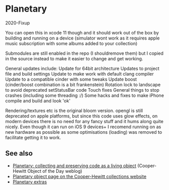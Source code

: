 Planetary
==

2020-Fixup

You can open this in xcode 11 though and it should work out of the box by building and running on a device (simulator wont work as it requires apple music subscription with some albums added to your collection)

Submodules are still enabled in the repo (I shouldremove them) but I copied in the source instead to make it easier to change and get working.

General updates include:
Update for 64bit architecture
Updates to project file and build settings
Update to make work with default clang compiler
Update to a compatible cinder with some tweaks
Update boost
(cinder/boost combination is a bit frankenstein)
Rotation lock to landscape to avoid deprecated setStatusBar code
Touch fixes
General things to stop crashes (including some threading :/)
Some hacks and fixes to make iPhone compile and build and look 'ok'

Rendering/textures etc is the original bloom version.  opengl is still deprecated on apple platforms, but since this code uses glow effects, on modern devices there is no need for any fancy stuff and it hums along quite nicely.  Even though it can run on iOS 9 devices+ I recomend running on as new hardware as possible as some optimisations (loading) was removed to facilitate getting it to work.


See also
--

* [Planetary: collecting and preserving code as a living object](https://www.cooperhewitt.org/object-of-the-day/2013/08/26/planetary-collecting-and-preserving-code-living-object) (Cooper-Hewitt Object of the Day weblog)
* [Planetary object page on the Cooper-Hewitt collections website](http://collection.cooperhewitt.org/objects/35520989/)
* [Planetary extras](https://github.com/cooperhewitt/PlanetaryExtras)
